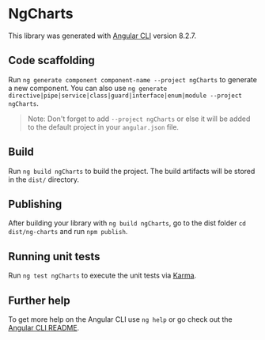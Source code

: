 # NgCharts

This library was generated with [Angular CLI](https://github.com/angular/angular-cli) version 8.2.7.

## Code scaffolding

Run `ng generate component component-name --project ngCharts` to generate a new component. You can also use `ng generate directive|pipe|service|class|guard|interface|enum|module --project ngCharts`.
> Note: Don't forget to add `--project ngCharts` or else it will be added to the default project in your `angular.json` file. 

## Build

Run `ng build ngCharts` to build the project. The build artifacts will be stored in the `dist/` directory.

## Publishing

After building your library with `ng build ngCharts`, go to the dist folder `cd dist/ng-charts` and run `npm publish`.

## Running unit tests

Run `ng test ngCharts` to execute the unit tests via [Karma](https://karma-runner.github.io).

## Further help

To get more help on the Angular CLI use `ng help` or go check out the [Angular CLI README](https://github.com/angular/angular-cli/blob/master/README.md).
